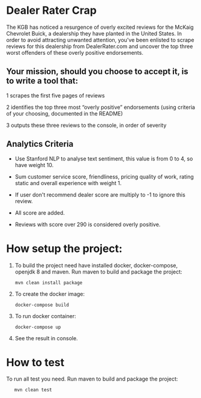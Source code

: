 # Dealer Rater Crap
The KGB has noticed a resurgence of overly excited reviews for the McKaig Chevrolet Buick, a dealership they have planted in the United States. In order to avoid attracting unwanted attention, you've been enlisted to scrape reviews for this dealership from DealerRater.com and uncover the top three worst offenders of these overly positive endorsements.

## Your mission, should you choose to accept it, is to write a tool that:

1 scrapes the first five pages of reviews

2 identifies the top three most “overly positive” endorsements (using criteria of your choosing, documented in the README)

3 outputs these three reviews to the console, in order of severity



## Analytics Criteria


* Use Stanford NLP to analyse text sentiment, this value is from 0 to 4, so have weight 10.

* Sum customer service score, friendliness, pricing quality of work, rating static and overall experience with weight 1.

* If user don't recommend dealer score are multiply to -1 to ignore this review.

* All score are added.

* Reviews with score over 290 is considered overly positive.


# How setup the project:

1. To build the project need have installed docker, docker-compose,  openjdk 8 and maven.
   Run maven to build and package the project:

       mvn clean install package

2. To create the docker image:

       docker-compose build

3. To run docker container:

       docker-compose up 

4. See the result in console.

# How to test

To run all test you need.
   Run maven to build and package the project:

       mvn clean test